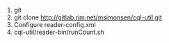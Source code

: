 

1. git 
2. git clone http://gitlab.rim.net/msimonsen/cql-util.git
3. Configure reader-config.xml
4. cql-util/reader-bin/runCount.sh

